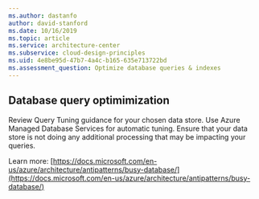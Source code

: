 ```yaml
---
ms.author: dastanfo
author: david-stanford
ms.date: 10/16/2019
ms.topic: article
ms.service: architecture-center
ms.subservice: cloud-design-principles
ms.uid: 4e8be95d-47b7-4a4c-b165-635e713722bd
ms.assessment_question: Optimize database queries & indexes
---
```

## Database query optimimization

Review Query Tuning guidance for your chosen data store. Use Azure Managed Database Services for automatic tuning. Ensure that your data store is not doing any additional processing that may be impacting your queries.

Learn more: [https://docs.microsoft.com/en-us/azure/architecture/antipatterns/busy-database/](https://docs.microsoft.com/en-us/azure/architecture/antipatterns/busy-database/)
